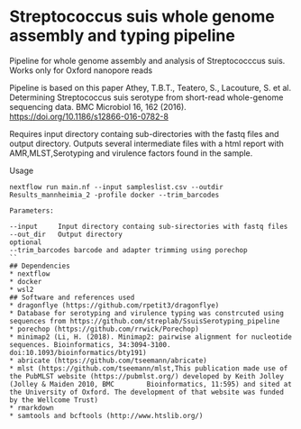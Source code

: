 # Streptococcus suis whole genome assembly and typing pipeline


Pipeline for whole genome assembly and analysis of Streptococccus suis. Works only for Oxford nanopore reads


Pipeline is based on this paper 
Athey, T.B.T., Teatero, S., Lacouture, S. et al. Determining Streptococcus suis serotype from short-read whole-genome sequencing data. BMC Microbiol 16, 162 (2016). https://doi.org/10.1186/s12866-016-0782-8

Requires input directory containg sub-directories with the fastq files and output directory. Outputs several intermediate files with a html report with AMR,MLST,Serotyping and virulence factors found in the sample. 

Usage
```
nextflow run main.nf --input sampleslist.csv --outdir Results_mannheimia_2 -profile docker --trim_barcodes
```
```
Parameters:

--input		Input directory containg sub-sirectories with fastq files
--out_dir	Output directory
optional
--trim_barcodes barcode and adapter trimming using porechop
``
## Dependencies
* nextflow
* docker
* wsl2
## Software and references used
* dragonflye (https://github.com/rpetit3/dragonflye)
* Database for serotyping and virulence typing was constrcuted using sequences from https://github.com/streplab/SsuisSerotyping_pipeline 
* porechop (https://github.com/rrwick/Porechop)
* minimap2 (Li, H. (2018). Minimap2: pairwise alignment for nucleotide sequences. Bioinformatics, 34:3094-3100. doi:10.1093/bioinformatics/bty191)
* abricate (https://github.com/tseemann/abricate)
* mlst (https://github.com/tseemann/mlst,This publication made use of the PubMLST website (https://pubmlst.org/) developed by Keith Jolley (Jolley & Maiden 2010, BMC        Bioinformatics, 11:595) and sited at the University of Oxford. The development of that website was funded by the Wellcome Trust)
* rmarkdown 
* samtools and bcftools (http://www.htslib.org/)
